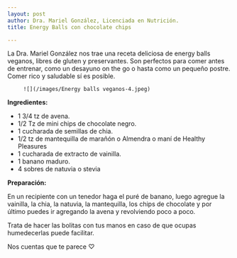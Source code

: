 ```yaml
---
layout: post
author: Dra. Mariel González, Licenciada en Nutrición.
title: Energy Balls con chocolate chips

---
```

La Dra. Mariel González nos trae una receta deliciosa de energy balls veganos, libres de gluten y preservantes. Son perfectos para comer antes de entrenar, como un desayuno on the go o hasta como un pequeño postre. Comer rico y saludable sí es posible.

         ![](/images/Energy balls veganos-4.jpeg)

**Ingredientes:**

* 1 3/4 tz de avena.
* 1/2 Tz de mini chips de chocolate negro.
* 1 cucharada de semillas de chia.
* 1/2 tz de mantequilla de marañón o Almendra o maní de Healthy Pleasures
* 1 cucharada de extracto de vainilla.
* 1 banano maduro.
* 4 sobres de natuvia o stevia

**Preparación:**

En un recipiente con un tenedor haga el puré de banano, luego agregue la vainilla, la chia, la natuvia, la mantequilla, los chips de chocolate y por último puedes ir agregando la avena y revolviendo poco a poco.

Trata de hacer las bolitas con tus manos en caso de que ocupas humedecerlas puede facilitar.

Nos cuentas que te parece ♡